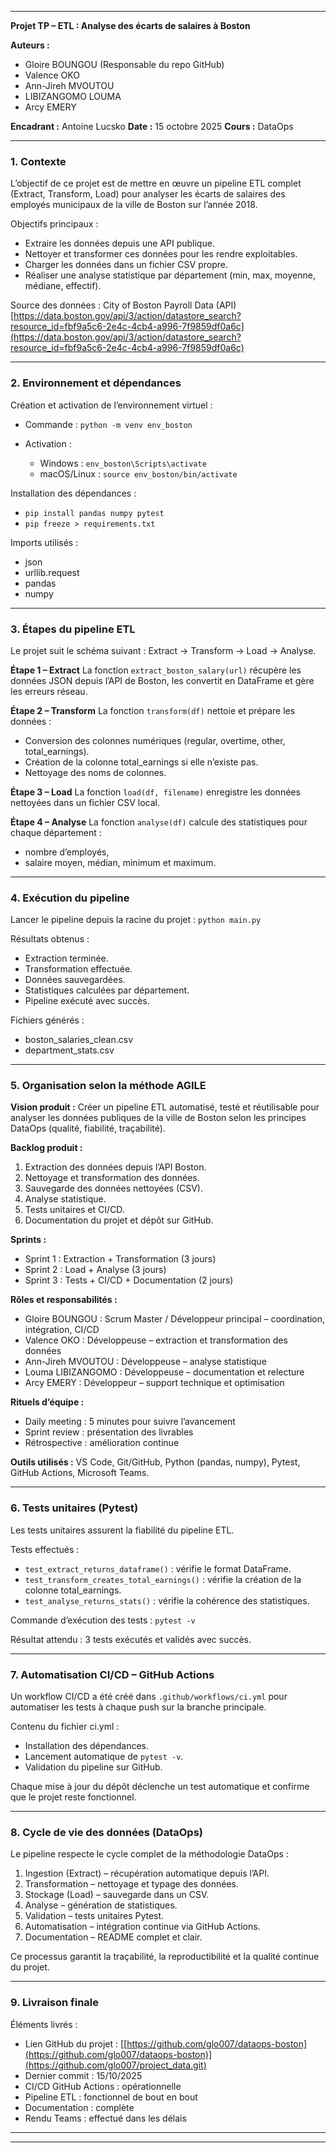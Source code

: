 

---

**Projet TP – ETL : Analyse des écarts de salaires à Boston**

**Auteurs :**

* Gloire BOUNGOU (Responsable du repo GitHub)
* Valence OKO
* Ann-Jireh MVOUTOU
* LIBIZANGOMO LOUMA
* Arcy EMERY

**Encadrant :** Antoine Lucsko
**Date :** 15 octobre 2025
**Cours :** DataOps 

---

### 1. Contexte

L’objectif de ce projet est de mettre en œuvre un pipeline ETL complet (Extract, Transform, Load) pour analyser les écarts de salaires des employés municipaux de la ville de Boston sur l’année 2018.

Objectifs principaux :

* Extraire les données depuis une API publique.
* Nettoyer et transformer ces données pour les rendre exploitables.
* Charger les données dans un fichier CSV propre.
* Réaliser une analyse statistique par département (min, max, moyenne, médiane, effectif).

Source des données :
City of Boston Payroll Data (API)
[https://data.boston.gov/api/3/action/datastore_search?resource_id=fbf9a5c6-2e4c-4cb4-a996-7f9859df0a6c](https://data.boston.gov/api/3/action/datastore_search?resource_id=fbf9a5c6-2e4c-4cb4-a996-7f9859df0a6c)

---

### 2. Environnement et dépendances

Création et activation de l’environnement virtuel :

* Commande : `python -m venv env_boston`
* Activation :

  * Windows : `env_boston\Scripts\activate`
  * macOS/Linux : `source env_boston/bin/activate`

Installation des dépendances :

* `pip install pandas numpy pytest`
* `pip freeze > requirements.txt`

Imports utilisés :

* json
* urllib.request
* pandas
* numpy

---

### 3. Étapes du pipeline ETL

Le projet suit le schéma suivant : Extract → Transform → Load → Analyse.

**Étape 1 – Extract**
La fonction `extract_boston_salary(url)` récupère les données JSON depuis l’API de Boston, les convertit en DataFrame et gère les erreurs réseau.

**Étape 2 – Transform**
La fonction `transform(df)` nettoie et prépare les données :

* Conversion des colonnes numériques (regular, overtime, other, total_earnings).
* Création de la colonne total_earnings si elle n’existe pas.
* Nettoyage des noms de colonnes.

**Étape 3 – Load**
La fonction `load(df, filename)` enregistre les données nettoyées dans un fichier CSV local.

**Étape 4 – Analyse**
La fonction `analyse(df)` calcule des statistiques pour chaque département :

* nombre d’employés,
* salaire moyen, médian, minimum et maximum.

---

### 4. Exécution du pipeline

Lancer le pipeline depuis la racine du projet :
`python main.py`

Résultats obtenus :

* Extraction terminée.
* Transformation effectuée.
* Données sauvegardées.
* Statistiques calculées par département.
* Pipeline exécuté avec succès.

Fichiers générés :

* boston_salaries_clean.csv
* department_stats.csv

---

### 5. Organisation selon la méthode AGILE

**Vision produit :**
Créer un pipeline ETL automatisé, testé et réutilisable pour analyser les données publiques de la ville de Boston selon les principes DataOps (qualité, fiabilité, traçabilité).

**Backlog produit :**

1. Extraction des données depuis l’API Boston.
2. Nettoyage et transformation des données.
3. Sauvegarde des données nettoyées (CSV).
4. Analyse statistique.
5. Tests unitaires et CI/CD.
6. Documentation du projet et dépôt sur GitHub.

**Sprints :**

* Sprint 1 : Extraction + Transformation (3 jours)
* Sprint 2 : Load + Analyse (3 jours)
* Sprint 3 : Tests + CI/CD + Documentation (2 jours)

**Rôles et responsabilités :**

* Gloire BOUNGOU : Scrum Master / Développeur principal – coordination, intégration, CI/CD
* Valence OKO : Développeuse – extraction et transformation des données
* Ann-Jireh MVOUTOU : Développeuse – analyse statistique
* Louma LIBIZANGOMO : Développeuse – documentation et relecture
* Arcy EMERY : Développeur – support technique et optimisation

**Rituels d’équipe :**

* Daily meeting : 5 minutes pour suivre l’avancement
* Sprint review : présentation des livrables
* Rétrospective : amélioration continue

**Outils utilisés :**
VS Code, Git/GitHub, Python (pandas, numpy), Pytest, GitHub Actions, Microsoft Teams.

---

### 6. Tests unitaires (Pytest)

Les tests unitaires assurent la fiabilité du pipeline ETL.

Tests effectués :

* `test_extract_returns_dataframe()` : vérifie le format DataFrame.
* `test_transform_creates_total_earnings()` : vérifie la création de la colonne total_earnings.
* `test_analyse_returns_stats()` : vérifie la cohérence des statistiques.

Commande d’exécution des tests :
`pytest -v`

Résultat attendu :
3 tests exécutés et validés avec succès.

---

### 7. Automatisation CI/CD – GitHub Actions

Un workflow CI/CD a été créé dans `.github/workflows/ci.yml` pour automatiser les tests à chaque push sur la branche principale.

Contenu du fichier ci.yml :

* Installation des dépendances.
* Lancement automatique de `pytest -v`.
* Validation du pipeline sur GitHub.

Chaque mise à jour du dépôt déclenche un test automatique et confirme que le projet reste fonctionnel.

---

### 8. Cycle de vie des données (DataOps)

Le pipeline respecte le cycle complet de la méthodologie DataOps :

1. Ingestion (Extract) – récupération automatique depuis l’API.
2. Transformation – nettoyage et typage des données.
3. Stockage (Load) – sauvegarde dans un CSV.
4. Analyse – génération de statistiques.
5. Validation – tests unitaires Pytest.
6. Automatisation – intégration continue via GitHub Actions.
7. Documentation – README complet et clair.

Ce processus garantit la traçabilité, la reproductibilité et la qualité continue du projet.

---

### 9. Livraison finale

Éléments livrés :

* Lien GitHub du projet : [[https://github.com/glo007/dataops-boston](https://github.com/glo007/dataops-boston)](https://github.com/glo007/project_data.git)
* Dernier commit : 15/10/2025
* CI/CD GitHub Actions : opérationnelle
* Pipeline ETL : fonctionnel de bout en bout
* Documentation : complète
* Rendu Teams : effectué dans les délais

---


---
